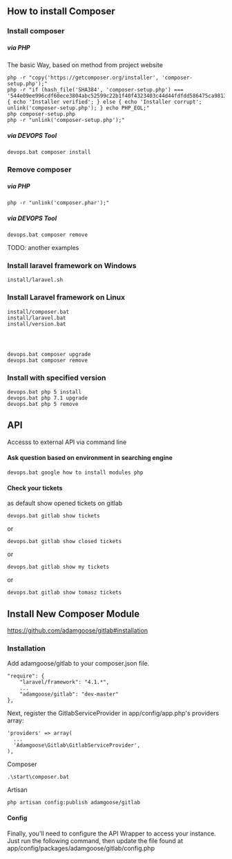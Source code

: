## How to install Composer

### Install composer 

##### via PHP
The basic Way, based on method from project website

    php -r "copy('https://getcomposer.org/installer', 'composer-setup.php');"
    php -r "if (hash_file('SHA384', 'composer-setup.php') === '544e09ee996cdf60ece3804abc52599c22b1f40f4323403c44d44fdfdd586475ca9813a858088ffbc1f233e9b180f061') { echo 'Installer verified'; } else { echo 'Installer corrupt'; unlink('composer-setup.php'); } echo PHP_EOL;"
    php composer-setup.php
    php -r "unlink('composer-setup.php');"

##### via DEVOPS Tool

    devops.bat composer install
    
### Remove composer     

##### via PHP

    php -r "unlink('composer.phar');"
    
##### via DEVOPS Tool
    
    devops.bat composer remove
    
TODO: another examples    

### Install laravel framework on Windows


    install/laravel.sh
    
### Install Laravel framework on Linux

    
    install/composer.bat
    install/laravel.bat
    install/version.bat
    
    

    
    devops.bat composer upgrade
    devops.bat composer remove

### Install with specified version

    devops.bat php 5 install
    devops.bat php 7.1 upgrade
    devops.bat php 5 remove


## API
Accesss to external API via command line

#### Ask question based on environment in searching engine
    devops.bat google how to install modules php

#### Check your tickets
as default show opened tickets on gitlab

    devops.bat gitlab show tickets
    
or

    devops.bat gitlab show closed tickets
    
or
    
    devops.bat gitlab show my tickets

or
    
    devops.bat gitlab show tomasz tickets        
     
    

## Install New Composer Module

https://github.com/adamgoose/gitlab#installation

### Installation
Add adamgoose/gitlab to your composer.json file.
    
    "require": {
        "laravel/framework": "4.1.*",
        ...
        "adamgoose/gitlab": "dev-master"
    },

Next, register the GitlabServiceProvider in app/config/app.php's providers array:
    
    'providers' => array(
      ...
      'Adamgoose\Gitlab\GitlabServiceProvider',
    ),

Composer

    .\start\composer.bat
    
Artisan
    
    php artisan config:publish adamgoose/gitlab

#### Config
Finally, you'll need to configure the API Wrapper to access your instance. 
Just run the following command, then update the file found at 
app/config/packages/adamgoose/gitlab/config.php